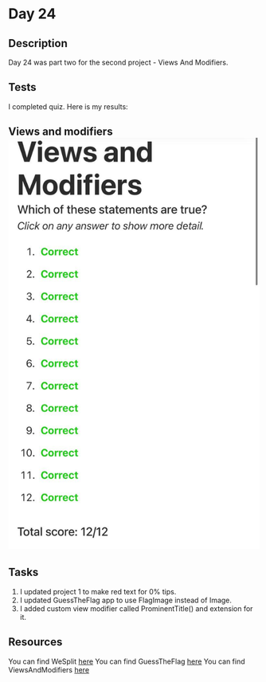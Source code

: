 # Day 24

## Description

Day 24 was part two for the second project - Views And Modifiers.

## Tests

I completed quiz.
Here is my results:

**Views and modifiers**
![Views and modifiers tests result](/Resources/Day_24/Results/Views_and_modifiers.jpg)
------

## Tasks

1. I updated project 1 to make red text for 0% tips.
2. I updated GuessTheFlag app to use FlagImage instead of Image.
3. I added custom view modifier called ProminentTitle() and extension for it.

## Resources

You can find WeSplit [here](/Sources/WeSplit/)
You can find GuessTheFlag [here](/Sources/GuessTheFlag/)
You can find ViewsAndModifiers [here](/Sources/ViewsAndModifiers/)